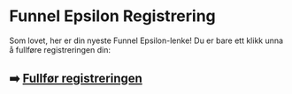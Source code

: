 # Funnel Epsilon Registrering

Som lovet, her er din nyeste Funnel Epsilon-lenke! Du er bare ett klikk unna å fullføre registreringen din:

## ➡️ [Fullfør registreringen](https://tinyurl.com/mvdk7s7y)